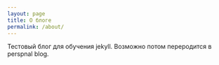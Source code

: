 ```yaml
---
layout: page
title: О блоге
permalink: /about/
---
```


Тестовый блог для обучения jekyll. Возможно потом переродится в perspnal blog. 


